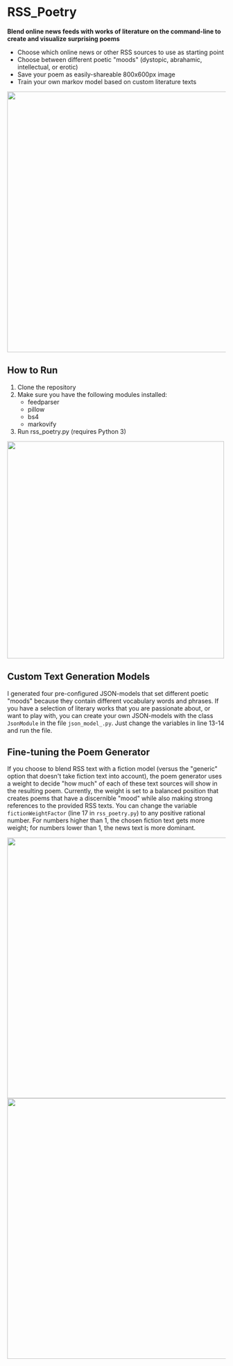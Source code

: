 # RSS_Poetry
**Blend online news feeds with works of literature on the command-line to create and visualize surprising poems**
- Choose which online news or other RSS sources to use as starting point
- Choose between different poetic "moods" (dystopic, abrahamic, intellectual, or erotic)
- Save your poem as easily-shareable 800x600px image
- Train your own markov model based on custom literature texts

<img src="https://github.com/Fabius42/zoom_enhance/blob/master/saved_images/nobody-knew.jpg" width=600>

## How to Run
1. Clone the repository
2. Make sure you have the following modules installed:
	- feedparser
	- pillow
	- bs4
	- markovify
3. Run rss_poetry.py (requires Python 3)

<img src="https://github.com/Fabius42/zoom_enhance/blob/master/saved_images/command-line.jpg" width=500>

## Custom Text Generation Models
I generated four pre-configured JSON-models that set different poetic "moods" because they contain different vocabulary words and phrases. If you have a selection of literary works that you are passionate about, or want to play with, you can create your own JSON-models with the class `JsonModule` in the file `json_model_.py`. Just change the variables in line 13-14 and run the file.

## Fine-tuning the Poem Generator
If you choose to blend RSS text with a fiction model (versus the "generic" option that doesn't take fiction text into account), the poem generator uses a weight to decide "how much" of each of these text sources will show in the resulting poem. Currently, the weight is set to a balanced position that creates poems that have a discernible "mood" while also making strong references to the provided RSS texts. You can change the variable `fictionWeightFactor` (line 17 in `rss_poetry.py`) to any positive rational number. For numbers higher than 1, the chosen fiction text gets more weight; for numbers lower than 1, the news text is more dominant.

<img src="https://github.com/Fabius42/zoom_enhance/blob/master/saved_images/but-us.jpg" width=600>
<img src="https://github.com/Fabius42/zoom_enhance/blob/master/saved_images/google-fined.jpg" width=600>
